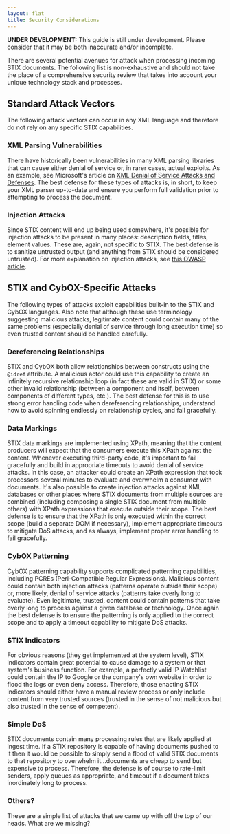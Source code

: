 ```yaml
---
layout: flat
title: Security Considerations
---
```


<link href="/css/security.css" rel="stylesheet"/>

<p class="alert alert-danger"><strong>UNDER DEVELOPMENT:</strong> This guide is still under development. Please consider that it may be both inaccurate and/or incomplete.</p>

There are several potential avenues for attack when processing incoming STIX documents. The following list is non-exhaustive and should not take the place of a comprehensive security review that takes into account your unique technology stack and processes.

## Standard Attack Vectors

The following attack vectors can occur in any XML language and therefore do not rely on any specific STIX capabilities.

### <span class="label label-warning">XML Parsing Vulnerabilities</span>

There have historically been vulnerabilities in many XML parsing libraries that can cause either denial of service or, in rarer cases, actual exploits. As an example, see Microsoft's article on [XML Denial of Service Attacks and Defenses](http://msdn.microsoft.com/en-us/magazine/ee335713.aspx). The best defense for these types of attacks is, in short, to keep your XML parser up-to-date and ensure you perform full validation prior to attempting to process the document.

### <span class="label label-warning">Injection Attacks</span>

Since STIX content will end up being used somewhere, it's possible for injection attacks to be present in many places: description fields, titles, element values. These are, again, not specific to STIX. The best defense is to sanitize untrusted output (and anything from STIX should be considered untrusted). For more explanation on injection attacks, see [this OWASP article](https://www.owasp.org/index.php/Top_10_2010-A1-Injection).

## STIX and CybOX-Specific Attacks

The following types of attacks exploit capabilities built-in to the STIX and CybOX languages. Also note that although these use terminology suggesting malicious attacks, legitimate content could contain many of the same problems (especially denial of service through long execution time) so even trusted content should be handled carefully.

### <span class="label label-danger">Dereferencing Relationships</span>

STIX and CybOX both allow relationships between constructs using the `@idref` attribute. A malicious actor could use this capability to create an infinitely recursive relationship loop (in fact these are valid in STIX) or some other invalid relationship (between a component and itself, between components of different types, etc.). The best defense for this is to use strong error handling code when dereferencing relationships, understand how to avoid spinning endlessly on relationship cycles, and fail gracefully.

### <span class="label label-danger">Data Markings</span>

STIX data markings are implemented using XPath, meaning that the content producers will expect that the consumers execute this XPath against the content. Whenever executing third-party code, it's important to fail gracefully and build in appropriate timeouts to avoid denial of service attacks. In this case, an attacker could create an XPath expression that took processors several minutes to evaluate and overwhelm a consumer with documents. It's also possible to create injection attacks against XML databases or other places where STIX documents from multiple sources are combined (including composing a single STIX document from multiple others) with XPath expressions that execute outside their scope. The best defense is to ensure that the XPath is only executed within the correct scope (build a separate DOM if necessary), implement appropriate timeouts to mitigate DoS attacks, and as always, implement proper error handling to fail gracefully.

### <span class="label label-danger">CybOX Patterning</span>

CybOX patterning capability supports complicated patterning capabilities, including PCREs (Perl-Compatible Regular Expressions). Malicious content could contain both injection attacks (patterns operate outside their scope) or, more likely, denial of service attacks (patterns take overly long to evaluate). Even legitimate, trusted, content could contain patterns that take overly long to process against a given database or technology. Once again the best defense is to ensure the patterning is only applied to the correct scope and to apply a timeout capability to mitigate DoS attacks.

### <span class="label label-danger">STIX Indicators</span>

For obvious reasons (they get implemented at the system level), STIX indicators contain great potential to cause damage to a system or that system's business function. For example, a perfectly valid IP Watchlist could contain the IP to Google or the company's own website in order to flood the logs or even deny access. Therefore, those enacting STIX indicators should either have a manual review process or only include content from very trusted sources (trusted in the sense of not malicious but also trusted in the sense of competent).

### <span class="label label-danger">Simple DoS</span>

STIX documents contain many processing rules that are likely applied at ingest time. If a STIX repository is capable of having documents pushed to it then it would be possible to simply send a flood of valid STIX documents to that repository to overwhelm it...documents are cheap to send but expensive to process. Therefore, the defense is of course to rate-limit senders, apply queues as appropriate, and timeout if a document takes inordinately long to process.

### <span class="label label-info">Others?</span>

These are a simple list of attacks that we came up with off the top of our heads. What are we missing?
